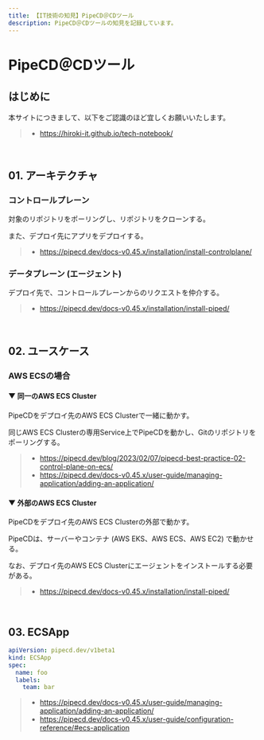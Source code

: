 ```yaml
---
title: 【IT技術の知見】PipeCD＠CDツール
description: PipeCD＠CDツールの知見を記録しています。
---
```


# PipeCD＠CDツール

## はじめに

本サイトにつきまして、以下をご認識のほど宜しくお願いいたします。

> - https://hiroki-it.github.io/tech-notebook/

<br>

## 01. アーキテクチャ

### コントロールプレーン

対象のリポジトリをポーリングし、リポジトリをクローンする。

また、デプロイ先にアプリをデプロイする。

> - https://pipecd.dev/docs-v0.45.x/installation/install-controlplane/

### データプレーン (エージェント)

デプロイ先で、コントロールプレーンからのリクエストを仲介する。

> - https://pipecd.dev/docs-v0.45.x/installation/install-piped/

<br>

## 02. ユースケース

### AWS ECSの場合

#### ▼ 同一のAWS ECS Cluster

PipeCDをデプロイ先のAWS ECS Clusterで一緒に動かす。

同じAWS ECS Clusterの専用Service上でPipeCDを動かし、Gitのリポジトリをポーリングする。

> - https://pipecd.dev/blog/2023/02/07/pipecd-best-practice-02-control-plane-on-ecs/
> - https://pipecd.dev/docs-v0.45.x/user-guide/managing-application/adding-an-application/

#### ▼ 外部のAWS ECS Cluster

PipeCDをデプロイ先のAWS ECS Clusterの外部で動かす。

PipeCDは、サーバーやコンテナ (AWS EKS、AWS ECS、AWS EC2) で動かせる。

なお、デプロイ先のAWS ECS Clusterにエージェントをインストールする必要がある。

> - https://pipecd.dev/docs-v0.45.x/installation/install-piped/

<br>

## 03. ECSApp

```yaml
apiVersion: pipecd.dev/v1beta1
kind: ECSApp
spec:
  name: foo
  labels:
    team: bar
```

> - https://pipecd.dev/docs-v0.45.x/user-guide/managing-application/adding-an-application/
> - https://pipecd.dev/docs-v0.45.x/user-guide/configuration-reference/#ecs-application

<br>
